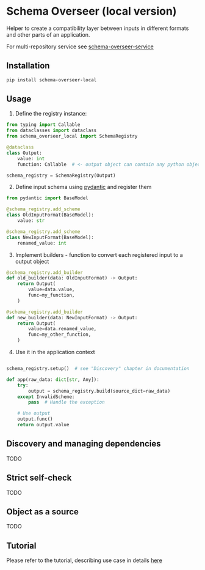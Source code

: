 # Schema Overseer (local version)

Helper to create a compatibility layer between inputs in different formats and other parts of an application.

For multi-repository service see [schema-overseer-service](https://github.com/Schema-Overseer/schema-overseer-service)


## Installation

```bash
pip install schema-overseer-local
```

## Usage

1. Define the registry instance:

```python
from typing import Callable
from dataclasses import dataclass
from schema_overseer_local import SchemaRegistry

@dataclass
class Output:
    value: int
    function: Callable  # <- output object can contain any python objects

schema_registry = SchemaRegistry(Output)
```


2. Define input schema using [pydantic](https://docs.pydantic.dev/) and register them

```python
from pydantic import BaseModel

@schema_registry.add_scheme
class OldInputFormat(BaseModel):
    value: str

@schema_registry.add_scheme
class NewInputFormat(BaseModel):
    renamed_value: int
```


3. Implement builders - function to convert each registered input to a output object

```python
@schema_registry.add_builder
def old_builder(data: OldInputFormat) -> Output:
    return Output(
        value=data.value,
        func=my_function,
    )

@schema_registry.add_builder
def new_builder(data: NewInputFormat) -> Output:
    return Output(
        value=data.renamed_value,
        func=my_other_function,
    )
```

4. Use it in the application context
```python

schema_registry.setup()  # see "Discovery" chapter in documentation

def app(raw_data: dict[str, Any]):
    try:
        output = schema_registry.build(source_dict=raw_data)
    except InvalidScheme:
        pass  # Handle the exception

    # Use output
    output.func()
    return output.value

```

## Discovery and managing dependencies

TODO


## Strict self-check

TODO


## Object as a source

TODO


## Tutorial

Please refer to the tutorial, describing use case in details [here](TODO)
